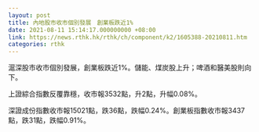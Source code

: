 ```yaml
---
layout: post
title: 內地股市收市個別發展　創業板跌近1%
date: 2021-08-11 15:14:17.000000000 +08:00
link: https://news.rthk.hk/rthk/ch/component/k2/1605388-20210811.htm
categories: rthk
---
```


滬深股市收市個別發展，創業板跌近1%。儲能、煤炭股上升；啤酒和醫美股則向下。

上證綜合指數反覆靠穩，收市報3532點，升2點，升幅0.08%。

深證成份指數收市報15021點，跌36點，跌幅0.24%。創業板指數收市報3437點，跌31點，跌幅0.91%。
